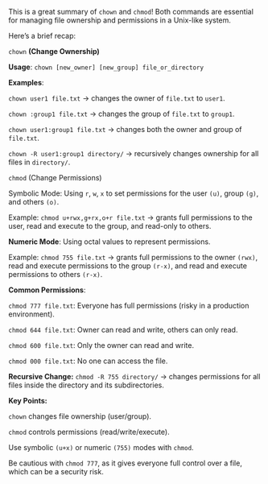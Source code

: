 This is a great summary of `chown` and `chmod`! Both commands are essential for managing file ownership and permissions in a Unix-like system.

Here’s a brief recap:

`chown` **(Change Ownership)**

**Usage**: `chown [new_owner] [new_group] file_or_directory`

**Examples**:

`chown user1 file.txt` → changes the owner of `file.txt` to `user1`.

`chown :group1 file.txt` → changes the group of `file.txt` to `group1`.

`chown user1:group1 file.txt` → changes both the owner and group of `file.txt`.

`chown -R user1:group1 directory/` → recursively changes ownership for all files in `directory/`.

`chmod` (Change Permissions)

Symbolic Mode: Using `r`, `w`, `x` to set permissions for the user `(u)`, group `(g)`, and others `(o)`.

Example: `chmod u+rwx,g+rx,o+r file.txt` → grants full permissions to the user, read and execute to the group, and read-only to others.

**Numeric Mode**: Using octal values to represent permissions.

Example: `chmod 755 file.txt` → grants full permissions to the owner `(rwx)`, read and execute permissions to the group `(r-x)`, and read and execute permissions to others `(r-x)`.

**Common Permissions**:

`chmod 777 file.txt`: Everyone has full permissions (risky in a production environment).

`chmod 644 file.txt`: Owner can read and write, others can only read.

`chmod 600 file.txt`: Only the owner can read and write.

`chmod 000 file.txt`: No one can access the file.

**Recursive Change:** `chmod -R 755 directory/` → changes permissions for all files inside the directory and its subdirectories.

**Key Points:**

`chown` changes file ownership (user/group).

`chmod` controls permissions (read/write/execute).

Use symbolic `(u+x)` or numeric `(755)` modes with `chmod`.

Be cautious with `chmod 777`, as it gives everyone full control over a file, which can be a security risk.
